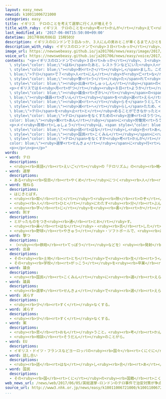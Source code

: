 ```yaml
---
layout: easy_news
newsid: k10011006721000
categories: easy
title: イギリス　テロのことを考えて選挙に行く人が増えそう
title_with_ruby: イギリス　テロのことを<ruby>考<rt>かんが</rt></ruby>えて<ruby>選挙<rt>せんきょ</rt></ruby>に<ruby>行<rt>い</rt></ruby>く<ruby>人<rt>ひと</rt></ruby>が<ruby>増<rt>ふ</rt></ruby>えそう
last_modified_at: '2017-06-06T15:50:00+09:00'
datetime: 2017年06月06日 15時50分
description: イギリスのロンドンで３日みっか、３人にんの男おとこが車くるまで人ひとをはねたあと、レストランなどにいた人ひとをナイフで刺さしました。
description_with_ruby: イギリスのロンドンで<ruby>３日<rt>みっか</rt></ruby>、３<ruby>人<rt>にん</rt></ruby>の<ruby>男<rt>おとこ</rt></ruby>が<ruby>車<rt>くるま</rt></ruby>で<ruby>人<rt>ひと</rt></ruby>をはねたあと、レストランなどにいた<ruby>人<rt>ひと</rt></ruby>をナイフで<ruby>刺<rt>さ</rt></ruby>しました。
image_url: https://newswebeasy.github.io/ja201706/news/easy/image/2017/06/06/k10011006721000.jpg
voice_url: https://newswebeasy.github.io/ja201706/news/easy/voice/2017/06/06/k10011006721000.mp3
contents: "<p>イギリスのロンドンで<ruby>３日<rt>みっか</rt></ruby>、３<ruby>人<rt>にん</rt></ruby>の<ruby>男<rt>おとこ</rt></ruby>が<ruby>車<rt>くるま</rt></ruby>で<ruby>人<rt>ひと</rt></ruby>を<span\
  \ style=\"color: blue;\">はね</span>たあと、レストランなどにいた<ruby>人<rt>ひと</rt></ruby>をナイフで<span\
  \ style=\"color: blue;\"><ruby>刺<rt>さ</rt></ruby>し</span>ました。この<span style=\"color:\
  \ blue;\">テロ</span>で７<ruby>人<rt>にん</rt></ruby>が<ruby>亡<rt>な</rt></ruby>くなりました。３<ruby>人<rt>にん</rt></ruby>の<ruby>男<rt>おとこ</rt></ruby>は<ruby>警察<rt>けいさつ</rt></ruby>に<span\
  \ style=\"color: blue;\"><ruby>撃<rt>う</rt></ruby>た</span>れて<ruby>死<rt>し</rt></ruby>にました。<ruby>警察<rt>けいさつ</rt></ruby>はこの<ruby>中<rt>なか</rt></ruby>の<ruby>１人<rt>ひとり</rt></ruby>のパキスタン<span\
  \ style=\"color: blue;\"><ruby>出身<rt>しゅっしん</rt></ruby></span>の<ruby>男<rt>おとこ</rt></ruby>がとても<ruby>危険<rt>きけん</rt></ruby>な<ruby>考<rt>かんが</rt></ruby>え<ruby>方<rt>かた</rt></ruby>を<ruby>持<rt>も</rt></ruby>っていることを<ruby>知<rt>し</rt></ruby>って、<ruby>調<rt>しら</rt></ruby>べていました。</p>\n\
  <p>イギリスでは６<ruby>月<rt>がつ</rt></ruby><ruby>８日<rt>ようか</rt></ruby>、<ruby>国<rt>くに</rt></ruby>の<span\
  \ style=\"color: blue;\"><ruby>議会<rt>ぎかい</rt></ruby></span>の<span style=\"color:\
  \ blue;\"><ruby>議員<rt>ぎいん</rt></ruby></span>を<ruby>選<rt>えら</rt></ruby>ぶ<ruby>総選挙<rt>そうせんきょ</rt></ruby>を<ruby>行<rt>おこな</rt></ruby>います。<ruby>労働党<rt>ろうどうとう</rt></ruby>は、メイ<ruby>首相<rt>しゅしょう</rt></ruby>の<ruby>保守党<rt>ほしゅとう</rt></ruby>が<ruby>警察<rt>けいさつ</rt></ruby>に<ruby>使<rt>つか</rt></ruby>うお<ruby>金<rt>かね</rt></ruby>を<span\
  \ style=\"color: blue;\"><ruby>減<rt>へ</rt></ruby>らそ</span>うとして<ruby>警官<rt>けいかん</rt></ruby>を２<ruby>万<rt>まん</rt></ruby><ruby>人<rt>にん</rt></ruby><span\
  \ style=\"color: blue;\"><ruby>減<rt>へ</rt></ruby>らし</span>たため、<span style=\"color:\
  \ blue;\">テロ</span>を<ruby>止<rt>と</rt></ruby>めることができなかったと<ruby>言<rt>い</rt></ruby>っています。しかし<ruby>保守党<rt>ほしゅとう</rt></ruby>は、<span\
  \ style=\"color: blue;\">テロ</span>をなくすための<ruby>法律<rt>ほうりつ</rt></ruby>の<span style=\"\
  color: blue;\"><ruby>案<rt>あん</rt></ruby></span>に<ruby>労働党<rt>ろうどうとう</rt></ruby>が<ruby>反対<rt>はんたい</rt></ruby>したためだと<ruby>言<rt>い</rt></ruby>っています。</p>\n\
  <p>メイ<ruby>首相<rt>しゅしょう</rt></ruby>は、<span style=\"color: blue;\">ＥＵ</span>とどんな<span\
  \ style=\"color: blue;\"><ruby>話<rt>はな</rt></ruby>し<ruby>合<rt>あ</rt></ruby>い</span>をするか<span\
  \ style=\"color: blue;\"><ruby>国民<rt>こくみん</rt></ruby></span>に<ruby>聞<rt>き</rt></ruby>くために<ruby>総選挙<rt>そうせんきょ</rt></ruby>をすると<ruby>決<rt>き</rt></ruby>めました。しかし、どうやって<span\
  \ style=\"color: blue;\">テロ</span>をなくすか<ruby>考<rt>かんが</rt></ruby>えて、<span style=\"\
  color: blue;\"><ruby>選挙<rt>せんきょ</rt></ruby></span>に<ruby>行<rt>い</rt></ruby>く<ruby>人<rt>ひと</rt></ruby>も<ruby>増<rt>ふ</rt></ruby>えそうです。</p>\n\
  <p></p>\n<p></p>"
words:
- word: テロ
  descriptions:
  - <ruby><rb>英語</rb><rt>えいご</rt></ruby>の「テロリズム」の<ruby><rb>略</rb><rt>りゃく</rt></ruby>。<ruby><rb>政治的</rb><rt>せいじてき</rt></ruby>な<ruby><rb>目的</rb><rt>もくてき</rt></ruby>を<ruby><rb>成</rb><rt>な</rt></ruby>しとげるためには、<ruby><rb>人</rb><rt>ひと</rt></ruby>の<ruby><rb>命</rb><rt>いのち</rt></ruby>をうばうような<ruby><rb>暴力</rb><rt>ぼうりょく</rt></ruby>を<ruby><rb>使</rb><rt>つか</rt></ruby>ってもよいとする<ruby><rb>考</rb><rt>かんが</rt></ruby>え。また、そのような<ruby><rb>考</rb><rt>かんが</rt></ruby>えで<ruby><rb>起</rb><rt>お</rt></ruby>こす<ruby><rb>事件</rb><rt>じけん</rt></ruby>。
- word: 選挙
  descriptions:
  - ある<ruby><rb>役目</rb><rt>やくめ</rt></ruby>につく<ruby><rb>人</rb><rt>ひと</rt></ruby>を、<ruby><rb>大勢</rb><rt>おおぜい</rt></ruby>の<ruby><rb>中</rb><rt>なか</rt></ruby>から<ruby><rb>選</rb><rt>えら</rt></ruby>ぶこと。
- word: 撥ねる
  descriptions:
  - はじきとばす。
  - <ruby><rb>取</rb><rt>と</rt></ruby>り<ruby><rb>除</rb><rt>のぞ</rt></ruby>く。
  - <ruby><rb>人</rb><rt>ひと</rt></ruby>にわたす<ruby><rb>分</rb><rt>ぶん</rt></ruby>の<ruby><rb>一部分</rb><rt>いちぶぶん</rt></ruby>を<ruby><rb>自分</rb><rt>じぶん</rt></ruby>が<ruby><rb>取</rb><rt>と</rt></ruby>る。
  - <ruby><rb>字</rb><rt>じ</rt></ruby>を<ruby><rb>書</rb><rt>か</rt></ruby>くとき、<ruby><rb>線</rb><rt>せん</rt></ruby>の<ruby><rb>終</rb><rt>お</rt></ruby>わりをはらい<ruby><rb>上</rb><rt>あ</rt></ruby>げる。
- word: 刺す
  descriptions:
  - とがったものをつき<ruby><rb>通</rb><rt>とお</rt></ruby>す。
  - <ruby><rb>鼻</rb><rt>はな</rt></ruby>・<ruby><rb>舌</rb><rt>した</rt></ruby>・はだなどに、するどい<ruby><rb>刺激</rb><rt>しげき</rt></ruby>をあたえる。
  - <ruby><rb>野球</rb><rt>やきゅう</rt></ruby>・ソフトボールで、<ruby><rb>走者</rb><rt>そうしゃ</rt></ruby>にタッチして、アウトにする。
- word: 撃つ
  descriptions:
  - （<ruby><rb>鉄砲</rb><rt>てっぽう</rt></ruby>などを）<ruby><rb>発射</rb><rt>はっしゃ</rt></ruby>する。
- word: 出身
  descriptions:
  - その<ruby><rb>土地</rb><rt>とち</rt></ruby>で<ruby><rb>生</rb><rt>う</rt></ruby>まれたこと。
  - その<ruby><rb>学校</rb><rt>がっこう</rt></ruby>を<ruby><rb>卒業</rb><rt>そつぎょう</rt></ruby>したこと。
- word: 議会
  descriptions:
  - <ruby><rb>国民</rb><rt>こくみん</rt></ruby>に<ruby><rb>選</rb><rt>えら</rt></ruby>ばれた<ruby><rb>議員</rb><rt>ぎいん</rt></ruby>が<ruby><rb>集</rb><rt>あつ</rt></ruby>まって、<ruby><rb>国</rb><rt>くに</rt></ruby>や<ruby><rb>地方</rb><rt>ちほう</rt></ruby>の<ruby><rb>政治</rb><rt>せいじ</rt></ruby>について<ruby><rb>話</rb><rt>はな</rt></ruby>し<ruby><rb>合</rb><rt>あ</rt></ruby>い、<ruby><rb>取</rb><rt>と</rt></ruby>り<ruby><rb>決</rb><rt>き</rt></ruby>めをする<ruby><rb>所</rb><rt>ところ</rt></ruby>。<ruby><rb>国</rb><rt>くに</rt></ruby>の<ruby><rb>議会</rb><rt>ぎかい</rt></ruby>の<ruby><rb>国会</rb><rt>こっかい</rt></ruby>と、<ruby><rb>都道府県</rb><rt>とどうふけん</rt></ruby>などの<ruby><rb>地方議会</rb><rt>ちほうぎかい</rt></ruby>とがある。
- word: 議員
  descriptions:
  - <ruby><rb>選挙</rb><rt>せんきょ</rt></ruby>で<ruby><rb>選</rb><rt>えら</rt></ruby>ばれ、<ruby><rb>国会</rb><rt>こっかい</rt></ruby>や<ruby><rb>地方</rb><rt>ちほう</rt></ruby>の<ruby><rb>議会</rb><rt>ぎかい</rt></ruby>で、<ruby><rb>政治</rb><rt>せいじ</rt></ruby>に<ruby><rb>関</rb><rt>かん</rt></ruby>することをいろいろ<ruby><rb>相談</rb><rt>そうだん</rt></ruby>する<ruby><rb>人</rb><rt>ひと</rt></ruby>。<ruby><rb>国会議員</rb><rt>こっかいぎいん</rt></ruby>・<ruby><rb>県議会議員</rb><rt>けんぎかいぎいん</rt></ruby>など。
- word: 減らす
  descriptions:
  - <ruby><rb>少</rb><rt>すく</rt></ruby>なくする。
- word: 減らす
  descriptions:
  - <ruby><rb>少</rb><rt>すく</rt></ruby>なくする。
- word: 案
  descriptions:
  - <ruby><rb>思</rb><rt>おも</rt></ruby>うこと。<ruby><rb>考</rb><rt>かんが</rt></ruby>え。<ruby><rb>計画</rb><rt>けいかく</rt></ruby>。
  - <ruby><rb>相談</rb><rt>そうだん</rt></ruby>のことがら。
- word: EU
  descriptions:
  - イギリス・ドイツ・フランスなどヨーロッパの<ruby><rb>国々</rb><rt>くにぐに</rt></ruby>が、<ruby><rb>共同</rb><rt>きょうどう</rt></ruby>で<ruby><rb>国</rb><rt>くに</rt></ruby>の<ruby><rb>安全</rb><rt>あんぜん</rt></ruby>をはかったり<ruby><rb>経済</rb><rt>けいざい</rt></ruby>を<ruby><rb>運営</rb><rt>うんえい</rt></ruby>したりしようとする<ruby><rb>組織</rb><rt>そしき</rt></ruby>。
- word: 話し合い
  descriptions:
  - <ruby><rb>話</rb><rt>はな</rt></ruby>し<ruby><rb>合</rb><rt>あ</rt></ruby>うこと。<ruby><rb>相談</rb><rt>そうだん</rt></ruby>。
- word: 国民
  descriptions:
  - その<ruby><rb>国</rb><rt>くに</rt></ruby>の<ruby><rb>国籍</rb><rt>こくせき</rt></ruby>を<ruby><rb>持</rb><rt>も</rt></ruby>つ<ruby><rb>人々</rb><rt>ひとびと</rt></ruby>。
web_news_url: /news/web/2017/06/05/英総選挙-ロンドンのテロ事件で治安対策が争点に/
source_url: http://www3.nhk.or.jp/news/easy/k10011006721000/k10011006721000.html
...
```

